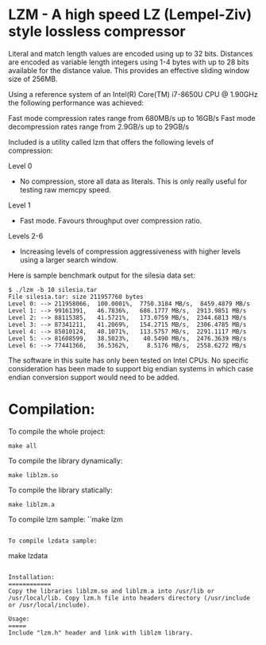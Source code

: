 # LZM - A high speed LZ (Lempel-Ziv) style lossless compressor

Literal and match length values are encoded using up to 32 bits.  Distances
are encoded as variable length integers using 1-4 bytes with up to 28 bits
available for the distance value.  This provides an effective sliding window
size of 256MB.

Using a reference system of an Intel(R) Core(TM) i7-8650U CPU @ 1.90GHz
the following performance was achieved:

Fast mode compression rates range from 680MB/s up to 16GB/s
Fast mode decompression rates range from 2.9GB/s up to 29GB/s

Included is a utility called lzm that offers the following levels of
compression:

Level 0
  - No compression, store all data as literals.  This is only really useful
    for testing raw memcpy speed.

Level 1
  - Fast mode.  Favours throughput over compression ratio.

Levels 2-6
  - Increasing levels of compression aggressiveness with higher levels using
    a larger search window.

Here is sample benchmark output for the silesia data set:

```
$ ./lzm -b 10 silesia.tar
File silesia.tar: size 211957760 bytes
Level 0: --> 211958066,  100.0001%,  7750.3184 MB/s,  8459.4879 MB/s
Level 1: --> 99161391,   46.7836%,   686.1777 MB/s,  2913.9851 MB/s
Level 2: --> 88115385,   41.5721%,   173.0759 MB/s,  2344.6813 MB/s
Level 3: --> 87341211,   41.2069%,   154.2715 MB/s,  2306.4785 MB/s
Level 4: --> 85010124,   40.1071%,   113.5757 MB/s,  2291.1117 MB/s
Level 5: --> 81608599,   38.5023%,    40.5490 MB/s,  2476.3639 MB/s
Level 6: --> 77441366,   36.5362%,     8.5176 MB/s,  2558.6272 MB/s
```

The software in this suite has only been tested on Intel CPUs.  No specific
consideration has been made to support big endian systems in which case endian
conversion support would need to be added.


Compilation:
===========
To compile the whole project:
```
make all
```

To compile the library dynamically:
```
make liblzm.so
```

To compile the library statically:
```
make liblzm.a
```

To compile lzm sample:
̀`̀
make lzm
```

To compile lzdata sample:
```
make lzdata
```

Installation:
============
Copy the libraries liblzm.so and liblzm.a into /usr/lib or /usr/local/lib. Copy lzm.h file into headers directory (/usr/include or /usr/local/include).

Usage:
=====
Include "lzm.h" header and link with liblzm library.